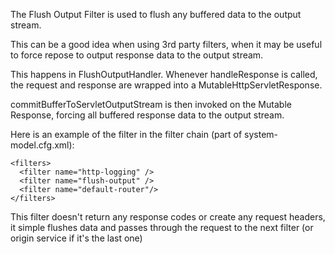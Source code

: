 The Flush Output Filter is used to flush any buffered data to the output stream.

This can be a good idea when using 3rd party filters, when it may be useful to
force repose to output response data to the output stream.

This happens in FlushOutputHandler. Whenever handleResponse is called,
the request and response are wrapped into a MutableHttpServletResponse.

commitBufferToServletOutputStream is then invoked on the Mutable Response,
forcing all buffered response data to the output stream.

 Here is an example of the filter in the filter chain (part of system-model.cfg.xml):

    <filters>
      <filter name="http-logging" />
      <filter name="flush-output" />
      <filter name="default-router"/>
    </filters>

This filter doesn't return any response codes or create any request headers, it simple
flushes data and passes through the request to the next filter (or origin service if it's the last one)

